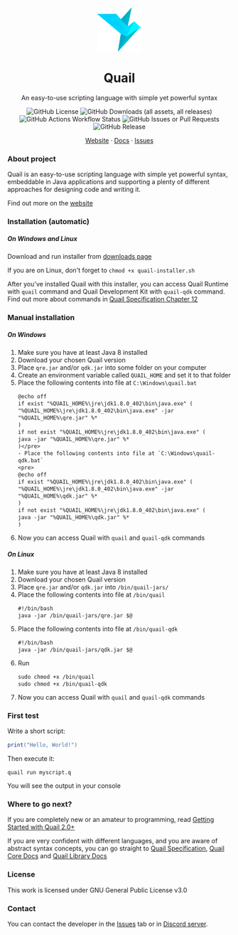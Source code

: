 <div align="center" style="margin-top: 40px;">
<a href="https://github.com/Quail-Language/quail">
<img src="images/quail.png" alt="Logo" width="100" height="100">
</a>

<h1 align="center">Quail</h1>

<p align="center">
An easy-to-use scripting language with simple yet powerful syntax
<br>

![GitHub License](https://img.shields.io/github/license/Quail-Language/quail)
![GitHub Downloads (all assets, all releases)](https://img.shields.io/github/downloads/Quail-Language/quail/total)
![GitHub Actions Workflow Status](https://img.shields.io/github/actions/workflow/status/Quail-Language/quail/main.yml)
![GitHub Issues or Pull Requests](https://img.shields.io/github/issues/Quail-Language/quail)
![GitHub Release](https://img.shields.io/github/v/release/Quail-Language/quail)

<a href="https://quail-language.github.io/">Website</a>
·
<a href="https://quail-language.github.io/docs">Docs</a>
·
<a href="https://github.com/Quail-Language/quail/issues">Issues</a>
</p>
</div>

### About project
Quail is an easy-to-use scripting language with simple yet powerful syntax, embeddable in Java applications and supporting a plenty of different approaches for designing code and writing it.

Find out more on the [website](https://quail-language.github.io/)

### Installation (automatic)

##### On Windows and Linux
Download and run installer from [downloads page](https://quail-language.github.io/download)

If you are on Linux, don't forget to `chmod +x quail-installer.sh`

After you've installed Quail with this installer,
you can access Quail Runtime with `quail` command and Quail Development
Kit with `quail-qdk` command. Find out more about commands in 
[Quail Specification Chapter 12](https://quail-language.github.io/docs/spec/chapter12.html)

### Manual installation

##### On Windows
1. Make sure you have at least Java 8 installed
2. Download your chosen Quail version
3. Place `qre.jar` and/or `qdk.jar` into some folder on your computer
4. Create an environment variable called `QUAIL_HOME` and set it to that folder
5. Place the following contents into file at `C:\Windows\quail.bat`
    ```
    @echo off
    if exist "%QUAIL_HOME%\jre\jdk1.8.0_402\bin\java.exe" (
    "%QUAIL_HOME%\jre\jdk1.8.0_402\bin\java.exe" -jar "%QUAIL_HOME%\qre.jar" %*
    )
    if not exist "%QUAIL_HOME%\jre\jdk1.8.0_402\bin\java.exe" (
    java -jar "%QUAIL_HOME%\qre.jar" %*
    )</pre>
    - Place the following contents into file at `C:\Windows\quail-qdk.bat`
    <pre>
    @echo off
    if exist "%QUAIL_HOME%\jre\jdk1.8.0_402\bin\java.exe" (
    "%QUAIL_HOME%\jre\jdk1.8.0_402\bin\java.exe" -jar "%QUAIL_HOME%\qdk.jar" %*
    )
    if not exist "%QUAIL_HOME%\jre\jdk1.8.0_402\bin\java.exe" (
    java -jar "%QUAIL_HOME%\qdk.jar" %*
    )
    ```
6. Now you can access Quail with `quail` and `quail-qdk` commands

##### On Linux
1. Make sure you have at least Java 8 installed
2. Download your chosen Quail version
3. Place `qre.jar` and/or `qdk.jar` into `/bin/quail-jars/`
4. Place the following contents into file at `/bin/quail`
    ```
    #!/bin/bash
    java -jar /bin/quail-jars/qre.jar $@
    ```
5. Place the following contents into file at `/bin/quail-qdk`
    ```
    #!/bin/bash
    java -jar /bin/quail-jars/qdk.jar $@
    ```
6. Run
    ```
    sudo chmod +x /bin/quail
    sudo chmod +x /bin/quail-qdk
    ```
7. Now you can access Quail with `quail` and `quail-qdk` commands

### First test
Write a short script:
```lua
print("Hello, World!")
```

Then execute it:
```
quail run myscript.q
```

You will see the output in your console

### Where to go next?

If you are completely new or an amateur to programming, read
[Getting Started with Quail 2.0+](https://github.com/Quail-Language/quail/wiki/Getting-Started-with-Quail-v2.0)

If you are very confident with different languages, and you are aware
of abstract syntax concepts, you can go straight to 
[Quail Specification](https://quail-language.github.io/docs/spec/),
[Quail Core Docs](https://quail-language.github.io/docs/core/) and
[Quail Library Docs](https://quail-language.github.io/docs/libs/)

### License

This work is licensed under GNU General Public License v3.0

### Contact

You can contact the developer in the 
[Issues](https://github.com/Quail-Language/quail/issues) tab or in
[Discord server](https://discord.gg/8smQAa8whM).